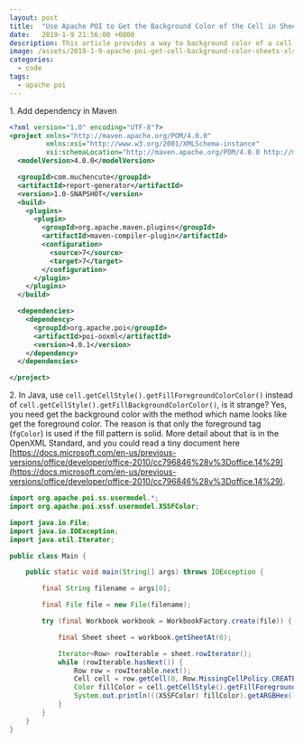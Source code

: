 ```yaml
---
layout: post
title:  "Use Apache POI to Get the Background Color of the Cell in Sheets in XLSX Workbooks"
date:   2019-1-9 21:56:00 +0800
description: This article provides a way to background color of a cell with solid pattern fill by POI.
image: /assets/2019-1-9-apache-poi-get-cell-background-color-sheets-xlsx-workbooks/banner.jpg
categories:
  - code
tags:
  - apache poi
---
```


1\. Add dependency in Maven

```xml
<?xml version="1.0" encoding="UTF-8"?>
<project xmlns="http://maven.apache.org/POM/4.0.0"
         xmlns:xsi="http://www.w3.org/2001/XMLSchema-instance"
         xsi:schemaLocation="http://maven.apache.org/POM/4.0.0 http://maven.apache.org/xsd/maven-4.0.0.xsd">
  <modelVersion>4.0.0</modelVersion>

  <groupId>com.muchencute</groupId>
  <artifactId>report-generator</artifactId>
  <version>1.0-SNAPSHOT</version>
  <build>
    <plugins>
      <plugin>
        <groupId>org.apache.maven.plugins</groupId>
        <artifactId>maven-compiler-plugin</artifactId>
        <configuration>
          <source>7</source>
          <target>7</target>
        </configuration>
      </plugin>
    </plugins>
  </build>

  <dependencies>
    <dependency>
      <groupId>org.apache.poi</groupId>
      <artifactId>poi-ooxml</artifactId>
      <version>4.0.1</version>
    </dependency>
  </dependencies>

</project>
```

2\. In Java, use `cell.getCellStyle().getFillForegroundColorColor()` instead of `cell.getCellStyle().getFillBackgroundColorColor()`, is it strange? Yes, you need get the background color with the method which name looks like get the foreground color. The reason is that only the foreground tag (`fgColor`) is used if the fill pattern is solid. More detail about that is in the OpenXML Standard, and you could read a tiny document here [https://docs.microsoft.com/en-us/previous-versions/office/developer/office-2010/cc796846%28v%3Doffice.14%29](https://docs.microsoft.com/en-us/previous-versions/office/developer/office-2010/cc796846%28v%3Doffice.14%29).

```java
import org.apache.poi.ss.usermodel.*;
import org.apache.poi.xssf.usermodel.XSSFColor;

import java.io.File;
import java.io.IOException;
import java.util.Iterator;

public class Main {

    public static void main(String[] args) throws IOException {

        final String filename = args[0];

        final File file = new File(filename);

        try (final Workbook workbook = WorkbookFactory.create(file)) {

            final Sheet sheet = workbook.getSheetAt(0);

            Iterator<Row> rowIterable = sheet.rowIterator();
            while (rowIterable.hasNext()) {
                Row row = rowIterable.next();
                Cell cell = row.getCell(0, Row.MissingCellPolicy.CREATE_NULL_AS_BLANK);
                Color fillColor = cell.getCellStyle().getFillForegroundColorColor();
                System.out.println(((XSSFColor) fillColor).getARGBHex());
            }
        }
    }
}
```
